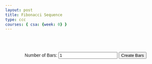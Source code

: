 ```yaml
---
layout: post
title: Fibonacci Sequence
type: ccc
courses: { csa: {week: 0} }
---
```


<style>
    body {
        margin: 0;
        font-family: Arial, sans-serif;
    }

    .sort-container {
        display: flex;
        justify-content: center;
        align-items: flex-end;
        background-color: #f0f0f0;
        white-space: nowrap;
    }

    .bar {
        position: relative;
        width: 30px;
        background-color: #3498db;
        margin: 0 2px;
    }

    .bar-value {
        position: absolute;
        bottom: -20px; /* Adjust the value's position as needed */
        text-align: center;
        width: 100%;
        color: white;
    }

    #nForm {
        text-align: center;
        margin: 50px;
    }
</style>

<div class="sort-container">
    <!-- Bars will be dynamically added here -->
</div>

<form id="nForm">
    <label for="barCount">Number of Bars:</label>
    <input type="number" id="barCount" name="barCount" min="1" value="1">
    <button type="button" onclick="createBars()">Create Bars</button>
</form>

<script>
    function createBars() {
        var barCount = document.getElementById('barCount').value;
        var container = document.querySelector('.sort-container');
        container.innerHTML = '';

        for (var i = 1; i <= barCount; i++) {
            var bar = document.createElement('div');
            bar.className = 'bar';
            bar.id = 'bar' + i;

            var fibonacciHeight = fibonacci(i) * 10;
            bar.style.height = `${fibonacciHeight}px`;

            var barValue = document.createElement('div');
            barValue.className = 'bar-value';
            barValue.innerHTML = fibonacci(i);
            bar.appendChild(barValue);

            container.appendChild(bar);
        }
    }

    function fibonacci(n) {
        if (n <= 1) return n;
        return fibonacci(n - 1) + fibonacci(n - 2);
    }
</script>
